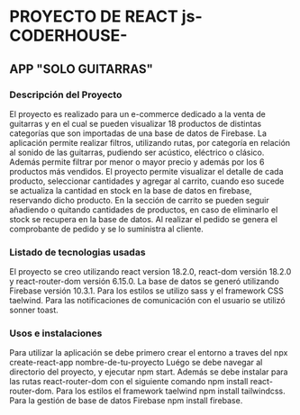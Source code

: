 # PROYECTO DE REACT js-CODERHOUSE-
## APP "SOLO GUITARRAS"


### Descripción del Proyecto
El proyecto es realizado para un e-commerce dedicado a la venta de guitarras y en el cual se pueden visualizar 18 
productos de distintas categorías que son importadas de una base de datos de Firebase.
La aplicación permite realizar filtros, utilizando rutas, por categoría en relación al sonido de las guitarras, pudiendo ser acústico, 
eléctrico o clásico. Además permite filtrar por menor o mayor precio y además por los 6 productos más vendidos. 
El proyecto permite visualizar el detalle de cada producto, seleccionar cantidades y agregar al carrito, cuando
eso sucede se actualiza la cantidad en stock en la base de datos en firebase, reservando dicho producto.
En la sección de carrito se pueden seguir añadiendo o quitando cantidades de productos, en caso de eliminarlo el stock
se recupera en la base de datos. 
Al realizar el pedido se genera el comprobante de pedido y se lo suministra al cliente.

### Listado de tecnologias usadas
El proyecto se creo utilizando react version 18.2.0, react-dom versión 18.2.0 y react-router-dom versión 6.15.0.
La base de datos se generó utilizando Firebase versión 10.3.1. 
Para los estilos se utilizo sass y el framework CSS taelwind.
Para las notificaciones de comunicación con el usuario se utilizó sonner toast.

### Usos e instalaciones 
Para utilizar la aplicación se debe primero crear el entorno a traves del npx create-react-app nombre-de-tu-proyecto
Luégo se debe navegar al directorio del proyecto, y ejecutar npm start. 
Además se debe instalar para las rutas react-router-dom con el siguiente comando npm install react-router-dom.
Para los estilos el framework taelwind npm install tailwindcss.
Para la gestión de base de datos Firebase  npm install firebase.
